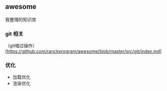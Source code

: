 ## awesome
我整理的知识库


### git 相关
（git唱过操作）[https://github.com/ranckprogram/awesome/blob/master/src/git/index.md]

### 优化

- 加载优化
- 渲染优化

